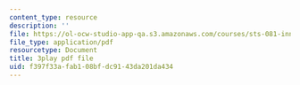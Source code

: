 ```yaml
---
content_type: resource
description: ''
file: https://ol-ocw-studio-app-qa.s3.amazonaws.com/courses/sts-081-innovation-systems-for-science-technology-energy-manufacturing-and-health-spring-2017/f397f33afab108bfdc9143da201da434_bnEPjrsCaYg.pdf
file_type: application/pdf
resourcetype: Document
title: 3play pdf file
uid: f397f33a-fab1-08bf-dc91-43da201da434
---
```

